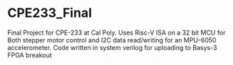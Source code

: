 # CPE233_Final
Final Project for CPE-233 at Cal Poly. 
Uses Risc-V ISA on a 32 bit MCU for Both stepper motor control and 
I2C data read/writing for an MPU-6050 accelerometer.
Code written in system verilog for uploading to Basys-3 FPGA breakout